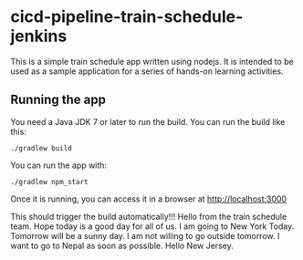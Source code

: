 # cicd-pipeline-train-schedule-jenkins

This is a simple train schedule app written using nodejs. It is intended to be used as a sample application for a series of hands-on learning activities.

## Running the app

You need a Java JDK 7 or later to run the build. You can run the build like this:

    ./gradlew build

You can run the app with:

    ./gradlew npm_start

Once it is running, you can access it in a browser at [http://localhost:3000](http://localhost:3000)

This should trigger the build automatically!!!
Hello from the train schedule team.
Hope today is a good day for all of us.
I am going to New York Today.
Tomorrow will be a sunny day.
I am not willing to go outside tomorrow.
I want to go to Nepal as soon as possible.
Hello New Jersey.
